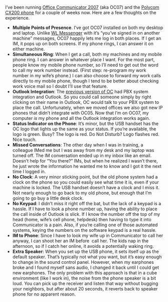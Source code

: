 I’ve been running [Office Communicator
2007](http://office.microsoft.com/en-us/communicator/HA102037151033.aspx)
(aka OC07) and the [Polycom CX200
phone](https://polycom.centercode.com/callout/default.html?callid=DF8E7030197849A39746014B5BB00670)
for a couple of weeks now. Here are a few thoughts on the experience.

-   **Multiple Points of Presence**. I’ve got OC07 installed on both my
    desktop and laptop. Unlike [WL
    Messenger](http://get.live.com/messenger/overview) with it’s “you’ve
    signed in on another machine” messages, OC07 happily lets me log in
    both places. If I get an IM, it pops up on both screens. If my phone
    rings, I can answer it on either machine.
-   **Simultaneous Ring**: When I get a call, both my machines and my
    mobile phone ring. I can answer in whatever place I want. For the
    most part, people know my mobile phone number, so I’ll need to get
    out the word to call my work number instead. (First step: re-program
    my work number in my wife’s phone.) I can also choose to forward my
    work calls directly to my mobile phone, though I tend to be better
    about checking work voice mail so I doubt I’ll use that feature.
-   **Outlook Integration**: The [previous version of
    OC](http://office.microsoft.com/en-us/communicator/HA102027031033.aspx)
    had PBX system integration and Outlook. So you could call someone
    simply by right clicking on their name in Outlook, OC would talk to
    your PBX system to place the call. Unfortunately, when we moved
    offices we also got new IP phones that didn’t integrate with OC05.
    Now that I’m on OC07, my computer *is* my phone and all the Outlook
    integration works again.
-   **Status Indicator on the Phone**: It’s minor, but the USB handset
    has the OC logo that lights up the same as your status. If you’re
    available, the logo is green. Busy? The logo is red. Do Not Disturb?
    Logo flashes red. Nice touch.
-   **Missed Conversations**: The other day when I was in training, a
    colleague IMed me but I was away from my desk and my laptop was
    turned off. The IM conversation ended up in my inbox like an email.
    Doesn’t help for “You there?” IMs, but when he realized I wasn’t
    there, he just wrote the information he wanted me to know and I got
    it the next time I logged in.
-   **No Clock**: A very minor sticking point, but the old phone system
    had a clock on the phone so you could easily see what time it is,
    even if your machine is locked. The USB handset doesn’t have a clock
    and I miss it. Not nearly enough to go back to my old phone, but
    enough that I’m going to go buy a little desk clock.
-   **No Keypad**: I didn’t miss it right off the bat, but the lack of a
    keypad is a hassle. If I have to look a phone number up, having the
    ability to place the call inside of Outlook is slick. If I know the
    number off the top of my head (home, wife’s cell phone, helpdesk)
    then having to type it into Communicator is a pain. Also, if you’re
    calling one of those automated systems, keying the numbers on the
    software keypad is a real hassle.
-   **IM to Phone**: Since I have to look my wife up in Communicator to
    call her anyway, I can shoot her an IM before  call her. The kids
    nap in the afternoon, so if I catch her online, it avoids a
    potentially waking ring.
-   **Extra Speaker**: When you set up the USB phone, it sets itself up
    as the default speaker. That’s typically not what you want, but it’s
    easy enough to change in the sound control panel. However, when my
    earphones broke and I found myself sans audio, I changed it back
    until I could get new earphones. The only problem with this approach
    is that in a cube environment (like I work in), the noise from the
    phone speaker is a bit loud. You can pick up the receiver and listen
    that way without bugging your neighbors, but after about 20 seconds,
    it reverts back to speaker phone for no apparent reason.

